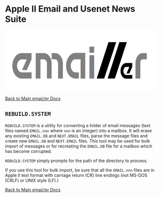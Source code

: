 # Apple II Email and Usenet News Suite

<p align="center"><img src="img/emailler-logo.png" alt="emai//er-logo" height="200px"></p>

[Back to Main emai//er Docs](README.md#detailed-documentation-for-email-functions)

## `REBUILD.SYSTEM`

`REBUILD.SYSTEM` is a utility for converting a folder of email messages (text files named `EMAIL.nnn` where `nnn` is an integer) into a mailbox.  It will erase any existing `EMAIL.DB` and `NEXT.EMAIL` files, parse the message files and create new `EMAIL.DB` and `NEXT.EMAIL` files.  This tool may be used for bulk import of messages or for recreating the `EMAIL.DB` file for a mailbox which has become corrupted.

`REBUILD.SYSTEM` simply prompts for the path of the directory to process.

If you use this tool for bulk import, be sure that all the `EMAIL.nnn` files are in Apple II text format with carriage return (CR) line endings (not MS-DOS (CRLF) or UNIX style (LF).)

[Back to Main emai//er Docs](README.md#detailed-documentation-for-email-functions)

